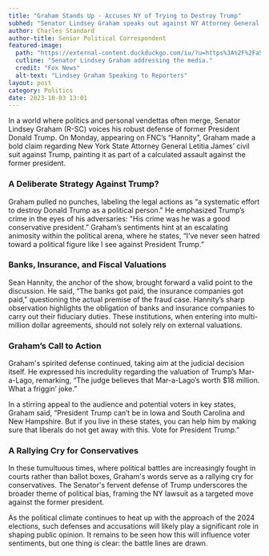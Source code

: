```yaml
---
title: "Graham Stands Up - Accuses NY of Trying to Destroy Trump"
subhed: "Senator Lindsey Graham speaks out against NY Attorney General's lawsuit against the former president"
author: Charles Standard
author-title: Senior Political Correspondent
featured-image: 
  path: "https://external-content.duckduckgo.com/iu/?u=https%3A%2F%2Fa57.foxnews.com%2Fa57.foxnews.com%2Fstatic.foxnews.com%2Ffoxnews.com%2Fcontent%2Fuploads%2F2019%2F05%2F640%2F320%2F1862%2F1048%2FLindsey-Graham-Press-THUMB.jpg%3Fve%3D1%26tl%3D1%3Fve%3D1%26tl%3D1&f=1&nofb=1&ipt=87a002b4708754ffc367b65cf13f7ae1a9797dfe69b2b2b37fdc92578a0e9a4d&ipo=images"
  cutline: "Senator Lindsey Graham addressing the media."
  credit: "Fox News"
  alt-text: "Lindsey Graham Speaking to Reporters"
layout: post
category: Politics
date: 2023-10-03 13:01
---
```


In a world where politics and personal vendettas often merge, Senator Lindsey Graham (R-SC) voices his robust defense of former President Donald Trump. On Monday, appearing on FNC’s “Hannity”, Graham made a bold claim regarding New York State Attorney General Letitia James’ civil suit against Trump, painting it as part of a calculated assault against the former president.

### A Deliberate Strategy Against Trump?
Graham pulled no punches, labeling the legal actions as “a systematic effort to destroy Donald Trump as a political person." He emphasized Trump’s crime in the eyes of his adversaries: "His crime was he was a good conservative president.” Graham’s sentiments hint at an escalating animosity within the political arena, where he states, “I’ve never seen hatred toward a political figure like I see against President Trump.”

### Banks, Insurance, and Fiscal Valuations
Sean Hannity, the anchor of the show, brought forward a valid point to the discussion. He said, “The banks got paid, the insurance companies got paid," questioning the actual premise of the fraud case. Hannity’s sharp observation highlights the obligation of banks and insurance companies to carry out their fiduciary duties. These institutions, when entering into multi-million dollar agreements, should not solely rely on external valuations.

### Graham’s Call to Action
Graham's spirited defense continued, taking aim at the judicial decision itself. He expressed his incredulity regarding the valuation of Trump’s Mar-a-Lago, remarking, “The judge believes that Mar-a-Lago’s worth $18 million. What a friggin’ joke.”

In a stirring appeal to the audience and potential voters in key states, Graham said, “President Trump can’t be in Iowa and South Carolina and New Hampshire. But if you live in these states, you can help him by making sure that liberals do not get away with this. Vote for President Trump.”

### A Rallying Cry for Conservatives
In these tumultuous times, where political battles are increasingly fought in courts rather than ballot boxes, Graham's words serve as a rallying cry for conservatives. The Senator's fervent defense of Trump underscores the broader theme of political bias, framing the NY lawsuit as a targeted move against the former president.

As the political climate continues to heat up with the approach of the 2024 elections, such defenses and accusations will likely play a significant role in shaping public opinion. It remains to be seen how this will influence voter sentiments, but one thing is clear: the battle lines are drawn.
